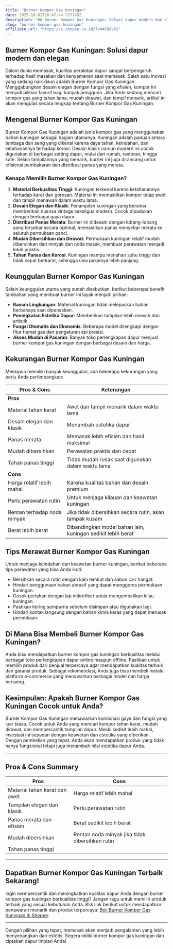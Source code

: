 ```yaml
---
title: "Burner Kompor Gas Kuningan"
date: 2025-10-02T10:47:44.727145Z
description: "## Burner Kompor Gas Kuningan: Solusi dapur modern dan elegan..."
slug: "burner-kompor-gas-kuningan"
affiliate_url: "https://s.shopee.co.id/7V44C68VX2"
---
```

## Burner Kompor Gas Kuningan: Solusi dapur modern dan elegan

Dalam dunia memasak, kualitas peralatan dapur sangat berpengaruh terhadap hasil masakan dan kenyamanan saat memasak. Salah satu inovasi yang sedang naik daun adalah Burner Kompor Gas Kuningan. Menggabungkan desain elegan dengan fungsi yang efisien, kompor ini menjadi pilihan favorit bagi banyak pengguna. Jika Anda sedang mencari kompor gas yang tahan lama, mudah dirawat, dan tampil menarik, artikel ini akan mengulas secara lengkap tentang Burner Kompor Gas Kuningan.

## Mengenal Burner Kompor Gas Kuningan

Burner Kompor Gas Kuningan adalah jenis kompor gas yang menggunakan bahan kuningan sebagai bagian utamanya. Kuningan adalah paduan antara tembaga dan seng yang dikenal karena daya tahan, keindahan, dan ketahanannya terhadap korosi. Desain klasik namun modern ini cocok digunakan di berbagai setting dapur, mulai dari rumah, restoran, hingga kafe. Selain tampilannya yang menarik, burner ini juga dirancang untuk efisiensi pembakaran dan distribusi panas yang merata.

### Kenapa Memilih Burner Kompor Gas Kuningan?

1. **Material Berkualitas Tinggi**: Kuningan terkenal karena ketahanannya terhadap karat dan goresan. Material ini memastikan kompor tetap awet dan tampil menawan dalam waktu lama.
2. **Desain Elegan dan Klasik**: Penampilan kuningan yang bersinar memberikan nuansa vintage sekaligus modern. Cocok dipadukan dengan berbagai gaya dapur.
3. **Distribusi Panas Merata**: Burner ini didesain dengan lubang-lubang yang tersebar secara optimal, memastikan panas menyebar merata ke seluruh permukaan panci.
4. **Mudah Dibersihkan dan Dirawat**: Permukaan kuningan relatif mudah dibersihkan dari minyak dan noda masak, membuat perawatan menjadi lebih praktis.
5. **Tahan Panas dan Korosi**: Kuningan mampu menahan suhu tinggi dan tidak cepat berkarat, sehingga usia pakainya lebih panjang.

## Keunggulan Burner Kompor Gas Kuningan

Selain keunggulan utama yang sudah disebutkan, berikut beberapa benefit tambahan yang membuat burner ini layak menjadi pilihan:

- **Ramah Lingkungan**: Material kuningan tidak melepaskan bahan berbahaya saat dipanaskan.
- **Peningkatan Estetika Dapur**: Memberikan tampilan lebih mewah dan artistik.
- **Fungsi Otomatis dan Ekonomis**: Beberapa model dilengkapi dengan fitur hemat gas dan pengaturan api presisi.
- **Akses Mudah di Pasaran**: Banyak toko perlengkapan dapur menjual burner kompor gas kuningan dengan berbagai desain dan harga.

## Kekurangan Burner Kompor Gas Kuningan

Meskipun memiliki banyak keunggulan, ada beberapa kekurangan yang perlu Anda pertimbangkan:

| Pros & Cons | Keterangan |
|--------------|------------|
| **Pros** | | 
| Material tahan karat | Awet dan tampil menarik dalam waktu lama |
| Desain elegan dan klasik | Menambah estetika dapur |
| Panas merata | Memasak lebih efisien dan hasil maksimal |
| Mudah dibersihkan | Perawatan praktis dan cepat |
| Tahan panas tinggi | Tidak mudah rusak saat digunakan dalam waktu lama |
| **Cons** | | 
| Harga relatif lebih mahal | Karena kualitas bahan dan desain premium |
| Perlu perawatan rutin | Untuk menjaga kilauan dan keawetan kuningan |
| Rentan terhadap noda minyak | Jika tidak dibersihkan secara rutin, akan tampak kusam |
| Berat lebih berat | Dibandingkan model bahan lain, kuningan sedikit lebih berat |

## Tips Merawat Burner Kompor Gas Kuningan

Untuk menjaga keindahan dan keawetan burner kuningan, berikut beberapa tips perawatan yang bisa Anda ikuti:

- Bersihkan secara rutin dengan kain lembut dan sabun cair hangat.
- Hindari penggunaan bahan abrasif yang dapat menggores permukaan kuningan.
- Gosok perlahan dengan lap mikrofiber untuk mengembalikan kilau kuningan.
- Pastikan kering sempurna sebelum disimpan atau digunakan lagi.
- Hindari kontak langsung dengan bahan kimia keras yang dapat merusak permukaan.

## Di Mana Bisa Membeli Burner Kompor Gas Kuningan?

Anda bisa mendapatkan burner kompor gas kuningan berkualitas melalui berbagai toko perlengkapan dapur online maupun offline. Pastikan untuk memilih produk dari penjual terpercaya agar mendapatkan kualitas terbaik dan garansi produk. Sebagai rekomendasi, Anda juga bisa membeli melalui platform e-commerce yang menawarkan berbagai model dan harga bersaing.

## Kesimpulan: Apakah Burner Kompor Gas Kuningan Cocok untuk Anda?

Burner Kompor Gas Kuningan menawarkan kombinasi gaya dan fungsi yang luar biasa. Cocok untuk Anda yang mencari kompor tahan karat, mudah dirawat, dan mempercantik tampilan dapur. Meski sedikit lebih mahal, investasi ini sepadan dengan keawetan dan estetika yang diberikan. Dengan pembelian yang tepat, Anda akan mendapatkan produk yang tidak hanya fungsional tetapi juga menambah nilai estetika dapur Anda.

---

## Pros & Cons Summary

| Pros | Cons |
|-------|-------|
| Material tahan karat dan awet | Harga relatif lebih mahal |
| Tampilan elegan dan klasik | Perlu perawatan rutin |
| Panas merata dan efisien | Berat sedikit lebih berat |
| Mudah dibersihkan | Rentan noda minyak jika tidak dibersihkan rutin |
| Tahan panas tinggi | |

---

## Dapatkan Burner Kompor Gas Kuningan Terbaik Sekarang!

Ingin mempercantik dan meningkatkan kualitas dapur Anda dengan burner kompor gas kuningan berkualitas tinggi? Jangan ragu untuk memilih produk terbaik yang sesuai kebutuhan Anda. Klik link berikut untuk mendapatkan penawaran menarik dan produk terpercaya: [Beli Burner Kompor Gas Kuningan di Shopee](https://s.shopee.co.id/7V44C68VX2).

---

Dengan pilihan yang tepat, memasak akan menjadi pengalaman yang lebih menyenangkan dan estetis. Segera miliki burner kompor gas kuningan dan ciptakan dapur impian Anda!